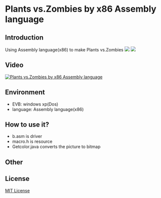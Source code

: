 # Plants vs.Zombies by x86 Assembly language
## Introduction
  Using Assembly language(x86) to make Plants vs.Zombies
  ![](https://i.imgur.com/21yFIF6.jpg)
  ![](https://i.imgur.com/9vduL1W.png)
## Video
  [![Plants vs.Zombies by x86 Assembly language](https://i.imgur.com/uxiMqKP.png)](https://youtu.be/6KKGQbUG51k)
## Environment
  - EVB:  windows xp(Dos)   
  - language: Assembly language(x86)
## How to use it?
  - b.asm is driver
  - macro.h is resource
  - Getcolor.java  converts the picture to bitmap
## Other

## License
[MIT License](https://opensource.org/licenses/MIT)
